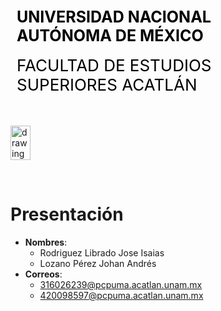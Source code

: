 <div style="display: table;">
    <div style="width: 75%;float: left;margin: auto;padding: 50px 0px 50px 10px; float: left;">
        <span style="color: black;font-size: 25px;font-weight: bold;">UNIVERSIDAD NACIONAL AUTÓNOMA DE MÉXICO</span></br></br>
        <span style="color: black;font-size: 26px;">FACULTAD DE ESTUDIOS SUPERIORES ACATLÁN</span>
    </div>
    <img src="/archivos/index/fesa.png" alt="drawing" width="200" style="width: 25%;"/>
</div>

&nbsp;
# Presentación

- **Nombres**:   
    - Rodriguez Librado Jose Isaias
    - Lozano Pérez Johan Andrés
- **Correos**:  
    - 316026239@pcpuma.acatlan.unam.mx
    - 420098597@pcpuma.acatlan.unam.mx

